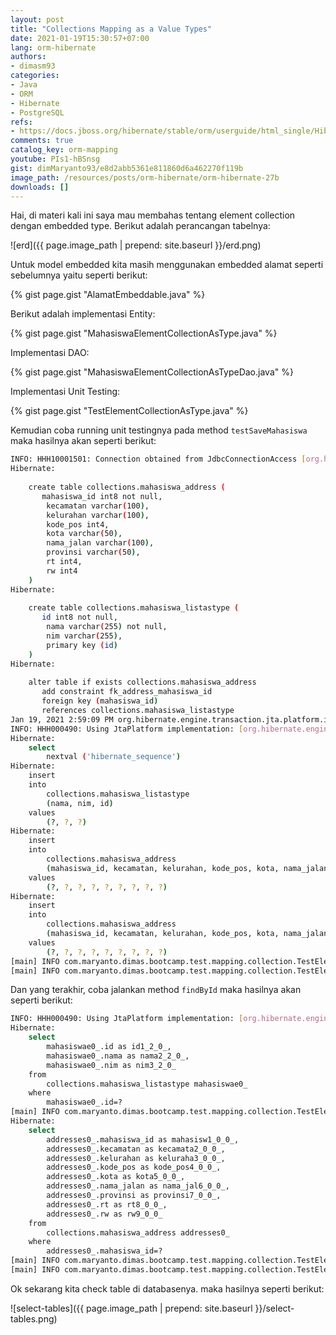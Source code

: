 ```yaml
---
layout: post
title: "Collections Mapping as a Value Types"
date: 2021-01-19T15:30:57+07:00
lang: orm-hibernate
authors:
- dimasm93
categories:
- Java
- ORM
- Hibernate
- PostgreSQL
refs: 
- https://docs.jboss.org/hibernate/stable/orm/userguide/html_single/Hibernate_User_Guide.html#collections-value
comments: true
catalog_key: orm-mapping
youtube: PIs1-hBSnsg 
gist: dimMaryanto93/e8d2abb5361e811860d6a462270f119b
image_path: /resources/posts/orm-hibernate/orm-hibernate-27b
downloads: []
---
```


Hai, di materi kali ini saya mau membahas tentang element collection dengan embedded type. Berikut adalah perancangan tabelnya:

![erd]({{ page.image_path | prepend: site.baseurl }}/erd.png)

Untuk model embedded kita masih menggunakan embedded alamat seperti sebelumnya yaitu seperti berikut:

{% gist page.gist "AlamatEmbeddable.java" %}

Berikut adalah implementasi Entity:

{% gist page.gist "MahasiswaElementCollectionAsType.java" %}

Implementasi DAO:

{% gist page.gist "MahasiswaElementCollectionAsTypeDao.java" %}

Implementasi Unit Testing:

{% gist page.gist "TestElementCollectionAsType.java" %}

Kemudian coba running unit testingnya pada method `testSaveMahasiswa` maka hasilnya akan seperti berikut:

```bash
INFO: HHH10001501: Connection obtained from JdbcConnectionAccess [org.hibernate.engine.jdbc.env.internal.JdbcEnvironmentInitiator$ConnectionProviderJdbcConnectionAccess@51424203] for (non-JTA) DDL execution was not in auto-commit mode; the Connection 'local transaction' will be committed and the Connection will be set into auto-commit mode.
Hibernate: 
    
    create table collections.mahasiswa_address (
       mahasiswa_id int8 not null,
        kecamatan varchar(100),
        kelurahan varchar(100),
        kode_pos int4,
        kota varchar(50),
        nama_jalan varchar(100),
        provinsi varchar(50),
        rt int4,
        rw int4
    )
Hibernate: 
    
    create table collections.mahasiswa_listastype (
       id int8 not null,
        nama varchar(255) not null,
        nim varchar(255),
        primary key (id)
    )
Hibernate: 
    
    alter table if exists collections.mahasiswa_address 
       add constraint fk_address_mahasiswa_id 
       foreign key (mahasiswa_id) 
       references collections.mahasiswa_listastype
Jan 19, 2021 2:59:09 PM org.hibernate.engine.transaction.jta.platform.internal.JtaPlatformInitiator initiateService
INFO: HHH000490: Using JtaPlatform implementation: [org.hibernate.engine.transaction.jta.platform.internal.NoJtaPlatform]
Hibernate: 
    select
        nextval ('hibernate_sequence')
Hibernate: 
    insert 
    into
        collections.mahasiswa_listastype
        (nama, nim, id) 
    values
        (?, ?, ?)
Hibernate: 
    insert 
    into
        collections.mahasiswa_address
        (mahasiswa_id, kecamatan, kelurahan, kode_pos, kota, nama_jalan, provinsi, rt, rw) 
    values
        (?, ?, ?, ?, ?, ?, ?, ?, ?)
Hibernate: 
    insert 
    into
        collections.mahasiswa_address
        (mahasiswa_id, kecamatan, kelurahan, kode_pos, kota, nama_jalan, provinsi, rt, rw) 
    values
        (?, ?, ?, ?, ?, ?, ?, ?, ?)
[main] INFO com.maryanto.dimas.bootcamp.test.mapping.collection.TestElementCollectionAsType - mahasiswa: MahasiswaElementCollectionAsType(id=14, nim=10511148, name=Dimas Maryanto)
[main] INFO com.maryanto.dimas.bootcamp.test.mapping.collection.TestElementCollectionAsType - destroy hibernate session!
```

Dan yang terakhir, coba jalankan method `findById` maka hasilnya akan seperti berikut:

```bash
INFO: HHH000490: Using JtaPlatform implementation: [org.hibernate.engine.transaction.jta.platform.internal.NoJtaPlatform]
Hibernate: 
    select
        mahasiswae0_.id as id1_2_0_,
        mahasiswae0_.nama as nama2_2_0_,
        mahasiswae0_.nim as nim3_2_0_ 
    from
        collections.mahasiswa_listastype mahasiswae0_ 
    where
        mahasiswae0_.id=?
[main] INFO com.maryanto.dimas.bootcamp.test.mapping.collection.TestElementCollectionAsType - mahasiswa: MahasiswaElementCollectionAsType(id=14, nim=10511148, name=Dimas Maryanto)
Hibernate: 
    select
        addresses0_.mahasiswa_id as mahasisw1_0_0_,
        addresses0_.kecamatan as kecamata2_0_0_,
        addresses0_.kelurahan as keluraha3_0_0_,
        addresses0_.kode_pos as kode_pos4_0_0_,
        addresses0_.kota as kota5_0_0_,
        addresses0_.nama_jalan as nama_jal6_0_0_,
        addresses0_.provinsi as provinsi7_0_0_,
        addresses0_.rt as rt8_0_0_,
        addresses0_.rw as rw9_0_0_ 
    from
        collections.mahasiswa_address addresses0_ 
    where
        addresses0_.mahasiswa_id=?
[main] INFO com.maryanto.dimas.bootcamp.test.mapping.collection.TestElementCollectionAsType - alamat: [AlamatEmbeddable(provinsi=Jawa Barat, kota=Kab. Bandung, kelurahan=Cileunyi, kecamatan=Cinunuk, rw=16, rt=7, kodePos=40526, namaJalan=Jl. Bukit Indah NO B8), AlamatEmbeddable(provinsi=DKI Jakarta, kota=Jakarta Selatan, kelurahan=Melawai, kecamatan=Cipete, rw=10, rt=1, kodePos=42105, namaJalan=Jl. Damai Buntu)]
[main] INFO com.maryanto.dimas.bootcamp.test.mapping.collection.TestElementCollectionAsType - destroy hibernate session!
```

Ok sekarang kita check table di databasenya. maka hasilnya seperti berikut:

![select-tables]({{ page.image_path | prepend: site.baseurl }}/select-tables.png)